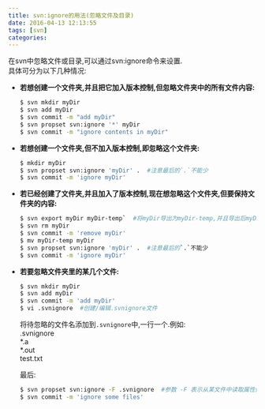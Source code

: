 ```yaml
---
title: svn:ignore的用法(忽略文件及目录)
date: 2016-04-13 12:13:55
tags: [svn]
categories:
---
```



在svn中忽略文件或目录,可以通过svn:ignore命令来设置.  
具体可分为以下几种情况:
<!-- more -->


* __若想创建一个文件夹,并且把它加入版本控制,但忽略文件夹中的所有文件内容:__
	
	```bash
	$ svn mkdir myDir
	$ svn add myDir
	$ svn commit -m "add myDir"
	$ svn propset svn:ignore '*' myDir
	$ svn commit -m "ignore contents in myDir"
	```
	

* __若想创建一个文件夹,但不加入版本控制,即忽略这个文件夹:__

	```bash
	$ mkdir myDir
	$ svn propset svn:ignore 'myDir' .  #注意最后的`.`不能少
	$ svn commit -m 'ignore myDir'
	```
	
* __若已经创建了文件夹,并且加入了版本控制,现在想忽略这个文件夹,但要保持文件夹的内容:__

	```bash
	$ svn export myDir myDir-temp`  #将myDir导出为myDir-temp,并且导出后myDir-temp不受版本控制
	$ svn rm myDir
	$ svn commit -m 'remove myDir'
	$ mv myDir-temp myDir
	$ svn propset svn:ignore 'myDir' .  #注意最后的`.`不能少
	$ svn commit -m 'ignore myDir'
	```

* __若要忽略文件夹里的某几个文件:__

	```bash
	$ svn mkdir myDir
	$ svn add myDir
	$ svn commit -m 'add myDir'
	$ vi .svnignore  #创建/编辑.svnignore文件
	```
	将待忽略的文件名添加到`.svnignore`中,一行一个.例如:  
	.svnignore  
	\*.a  
	\*.out  
	test.txt  
		
	最后:  
	```bash
	$ svn propset svn:ignore -F .svnignore  #参数 -F 表示从某文件中读取属性值
	$ svn commit -m 'ignore some files'
	```


